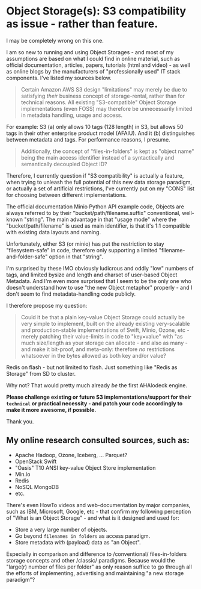 # Object Storage(s): S3 compatibility as issue - rather than feature.

I may be completely wrong on this one.

I am so new to running and using Object Storages - and most of my assumptions
are based on what I could find in online material, such as official
documentation, articles, papers, tutorials (html and video) - as well as online
blogs by the manufacturers of "professionally used" IT stack components.  I've
listed my sources below.

> Certain Amazon AWS S3 design "limitations" may merely be due to satisfying
> *their* business concept of storage-rental, rather than for technical
> reasons.  All existing "S3-compatible" Object Storage implementations (even
> FOSS) may therefore be unnecessarily limited in metadata handling, usage and
> access.

For example: S3 (a) only allows 10 tags (128 length) in S3, but allows 50 tags
in their other enterprise product model (AFAIU). And it (b) distinguishes
between metadata and tags. For performance reasons, I presume.

> Additionally, the concept of "files-in-folders" is kept as "object name"
> being the main access identifier instead of a syntactically and semantically
> decoupled Object ID?

Therefore, I currently question if "S3 compatibility" is actually a feature,
when trying to unleash the full potential of this new data storage paradigm, or
actually a set of artificial restrictions, I've currently put on my "CONS" list
for choosing between different implementations.

The official documentation Minio Python API example code, Objects are always
referred to by their "bucket/path/filename.suffix" conventional, well-known
"string".  The main advantage in that "usage mode" where the
"bucket/path/filename" is used as main identifier, is that it's 1:1 compatible
with existing data layouts and naming.

Unfortunately, either S3 (or minio) has put the restriction to stay
"filesystem-safe" in code, therefore only supporting a limited
"filename-and-folder-safe" option in that "string".

I'm surprised by these IMO obviously ludicrous and oddly "low" numbers of tags,
and limited bysize and length and charset of user-based Object Metadata. And
I'm even more surprised that I seem to be the only one who doesn't understand
how to use "the new Object metaphor" properly - and I don't seem to find
metadata-handling code publicly.


I therefore propose my question:

> Could it be that a plain key-value Object Storage could actually be very
> simple to implement, built on the already existing very-scalable and
> production-stable implementations of Swift, Minio, Ozone, etc - merely
> patching their value-limits in code to "key=value" with "as much size/length
> as your storage can allocate - and also as many - and make it bit-proof, and
> meta-only: therefore *no* restrictions whatsoever in the bytes allowed as
> both key and/or value?

Redis on flash - but not limited to flash.  Just something like "Redis as
Storage" from SD to cluster.

Why not?  That would pretty much already *be* the first AHAlodeck engine.

**Please challenge existing or future S3 implementations/support for their
`technical` or practical necessity - and patch your code accordingly to make it
more awesome, if possible.**



Thank you.


## My online research consulted sources, such as:

* Apache Hadoop, Ozone, Iceberg, ... Parquet?
* OpenStack Swift
* "Oasis" T10 ANSI key-value Object Store implementation
* Min.io
* Redis
* NoSQL MongoDB
* etc.

There's even HowTo videos and web-documentation by major companies, such as
IBM, Microsoft, Google, etc - that confirm my following perception of "What is
an Object Storage" - and what is it designed and used for:

  * Store a very large number of objects.
  * Go beyond `filenames in folders` as access paradigm.
  * Store metadata *with* (payload) data as "an Object".

Especially in comparison and difference to /conventional/ files-in-folders
storage concepts and other /classic/ paradigms. Because would the "large(r)
number of files per folder" as only reason suffice to go through all the
efforts of implementing, advertising and maintaining "a new storage paradigm"?

